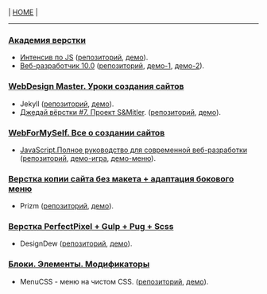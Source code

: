 | [HOME](https://github.com/vik-vavilikhin/vik-vavilikhin.github.io) |

------------------------------------------------------------------------------------------
### <u>[Академия верстки](https://glo-academy.ru/frontenddeveloper/)</u>
- [Интенсив по JS](https://www.youtube.com/watch?v=NHB0OJg9CMU)
  ([репозиторий](https://github.com/vik-vavilikhin/IntensiveJS),
  [демо](https://vik-vavilikhin.github.io/IntensiveJS/)).
- [Веб-разработчик 10.0](https://study.up-skills.ru/teach/control/stream/view/id/6290544)
  ([репозиторий](https://github.com/vik-vavilikhin/WebMaster10),
  [демо-1](https://vik-vavilikhin.github.io/WebMaster10/in-work/dist/),
  [демо-2](https://vik-vavilikhin.github.io/WebMaster10/video_50/dist/)).
  
### <u>[WebDesign Master](https://webdesign-master.ru/). Уроки создания сайтов</u>
- Jekyll 
  ([репозиторий](https://github.com/vik-vavilikhin/Jekyl),
  [демо](https://vik-vavilikhin.github.io/Jekyll/dist/???)).
- [Джедай вёрстки #7. Проект S&Mitler](https://www.youtube.com/watch?v=vWfRHtxy81Q&index=17&list=PLyf8LgkO_8q_-ELwz9tlMX8R5gMSRWNto).
  ([репозиторий](https://github.com/vik-vavilikhin/S-Mitler),
  [демо](https://vik-vavilikhin.github.io/S-Mitler/app)).

### <u>[WebForMySelf](https://webformyself.com/). Все о создании сайтов</u>
- [JavaScript.Полное руководство для современной веб-разработки](https://webformyself.com/javascript/?utm_medium=systema&utm_source=nashikursi&utm_campaign=javascript)  
  ([репозиторий](https://github.com/vik-vavilikhin/JScourse/tree/master/practice/game_ClikToBlock),
  [демо-игра](https://vik-vavilikhin.github.io/JScourse/practice/game_ClikToBlock/),
  [демо-меню](https://vik-vavilikhin.github.io/JScourse/theory/block_07/)).

### <u>Верстка копии сайта без макета + адаптация бокового меню</u>
- Prizm 
  ([репозиторий](https://github.com/vik-vavilikhin/Prizm),
  [демо](https://vik-vavilikhin.github.io/Prizm/app/assets)).
  
### <u>Верстка PerfectPixel + Gulp + Pug + Scss</u>
- DesignDew 
  ([репозиторий](https://github.com/vik-vavilikhin/DesignDew),
  [демо](https://vik-vavilikhin.github.io/DesignDew/app/assets)).
  
### <u>Блоки. Элементы. Модификаторы</u>
- MenuCSS - меню на чистом CSS.
  ([репозиторий](https://github.com/vik-vavilikhin/MenuCSS),
  [демо](https://vik-vavilikhin.github.io/MenuCSS/dist/)).

